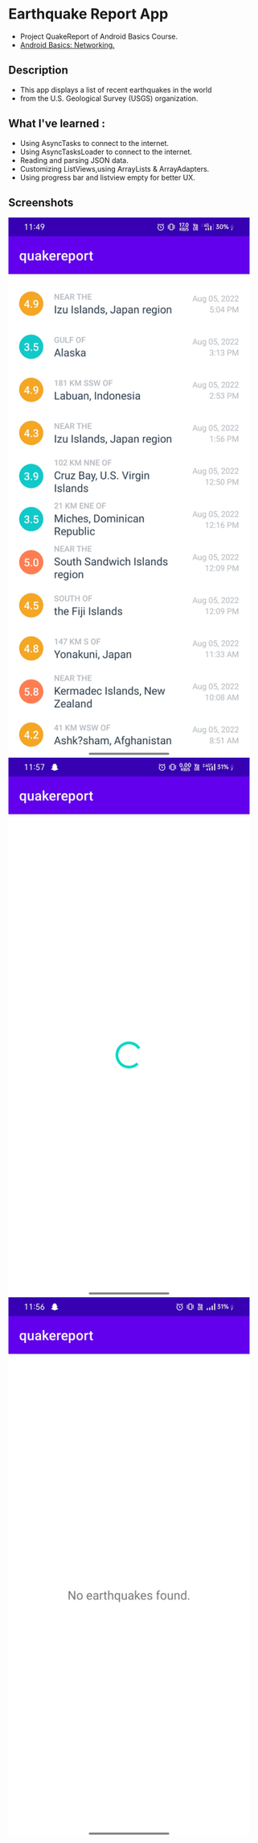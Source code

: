 # Earthquake Report App

+ Project QuakeReport of Android Basics Course.
+ [Android Basics: Networking.](https://classroom.udacity.com/courses/ud843)

## Description 
+ This app displays a list of recent earthquakes in the world
+ from the U.S. Geological Survey (USGS) organization.

## What I've learned :
+ Using AsyncTasks to connect to the internet.
+ Using AsyncTasksLoader to connect to the internet.
+ Reading and parsing JSON data.
+ Customizing ListViews,using ArrayLists & ArrayAdapters.
+ Using progress bar and listview empty for better UX.

## Screenshots 

<img src="https://github.com/PraveenGoku/Quake-report-App/blob/main/screenshots/normal.jpg" width="480" hieght="854">
<img src="https://github.com/PraveenGoku/Quake-report-App/blob/main/screenshots/Loading.jpeg" width="480" hieght="854">
<img src="https://github.com/PraveenGoku/Quake-report-App/blob/main/screenshots/No%20internet.jpeg" width="480" hieght="854">

